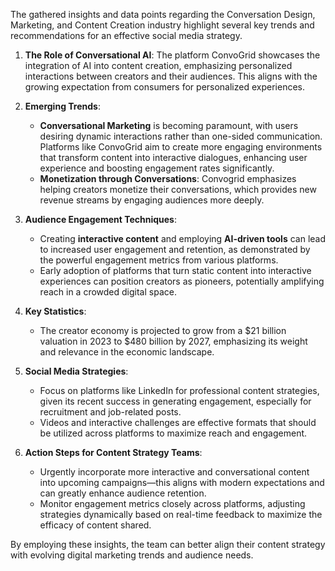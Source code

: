 The gathered insights and data points regarding the Conversation Design, Marketing, and Content Creation industry highlight several key trends and recommendations for an effective social media strategy. 

1. **The Role of Conversational AI**: The platform ConvoGrid showcases the integration of AI into content creation, emphasizing personalized interactions between creators and their audiences. This aligns with the growing expectation from consumers for personalized experiences. 

2. **Emerging Trends**:
   - **Conversational Marketing** is becoming paramount, with users desiring dynamic interactions rather than one-sided communication. Platforms like ConvoGrid aim to create more engaging environments that transform content into interactive dialogues, enhancing user experience and boosting engagement rates significantly.
   - **Monetization through Conversations**: Convogrid emphasizes helping creators monetize their conversations, which provides new revenue streams by engaging audiences more deeply.

3. **Audience Engagement Techniques**:
   - Creating **interactive content** and employing **AI-driven tools** can lead to increased user engagement and retention, as demonstrated by the powerful engagement metrics from various platforms.
   - Early adoption of platforms that turn static content into interactive experiences can position creators as pioneers, potentially amplifying reach in a crowded digital space.

4. **Key Statistics**:
   - The creator economy is projected to grow from a $21 billion valuation in 2023 to $480 billion by 2027, emphasizing its weight and relevance in the economic landscape.

5. **Social Media Strategies**:
   - Focus on platforms like LinkedIn for professional content strategies, given its recent success in generating engagement, especially for recruitment and job-related posts. 
   - Videos and interactive challenges are effective formats that should be utilized across platforms to maximize reach and engagement.

6. **Action Steps for Content Strategy Teams**:
   - Urgently incorporate more interactive and conversational content into upcoming campaigns—this aligns with modern expectations and can greatly enhance audience retention.
   - Monitor engagement metrics closely across platforms, adjusting strategies dynamically based on real-time feedback to maximize the efficacy of content shared.

By employing these insights, the team can better align their content strategy with evolving digital marketing trends and audience needs.